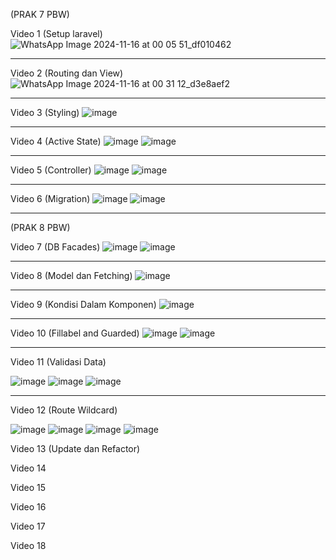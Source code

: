 (PRAK 7 PBW)

Video 1 (Setup laravel)
![WhatsApp Image 2024-11-16 at 00 05 51_df010462](https://github.com/user-attachments/assets/0101b7f7-3eb4-410c-a75b-4a8531e31ab1)
___________________________________________________________________________________________________________________________________
Video 2 (Routing dan View)
![WhatsApp Image 2024-11-16 at 00 31 12_d3e8aef2](https://github.com/user-attachments/assets/c9b95d89-6b76-40fa-9ebc-4078763fd840)
___________________________________________________________________________________________________________________________________
Video 3 (Styling)
![image](https://github.com/user-attachments/assets/a7b6927e-5b3a-40d4-ab55-e39b9dbfa6f2)
___________________________________________________________________________________________________________________________________
Video 4 (Active State)
![image](https://github.com/user-attachments/assets/cf6de01b-b377-4a98-8bfd-a285d7b08e9b)
![image](https://github.com/user-attachments/assets/ac0b88d6-5f88-4bee-99c7-95db41140683)
___________________________________________________________________________________________________________________________________
Video 5 (Controller)
![image](https://github.com/user-attachments/assets/54c21123-0fcc-46ea-a104-b90d625ec8ea)
![image](https://github.com/user-attachments/assets/f8a63171-7709-4311-8843-d6fe28541f9e)
___________________________________________________________________________________________________________________________________
Video 6 (Migration)
![image](https://github.com/user-attachments/assets/99b28fcb-6c8f-4bc7-9590-71a1031aa8ef)
![image](https://github.com/user-attachments/assets/601c11e4-a854-4a7e-bd2b-1ece8e918471)
___________________________________________________________________________________________________________________________________

(PRAK 8 PBW)

Video 7 (DB Facades)
![image](https://github.com/user-attachments/assets/a9a12ada-299b-4651-83ce-ec083e7be6c1)
![image](https://github.com/user-attachments/assets/7d9b159b-21e9-4c7d-9e3d-bf0c5af21444)
____________________________________________________________________________________________________________________________________
Video 8 (Model dan Fetching)
![image](https://github.com/user-attachments/assets/2011f185-bdb8-4568-95eb-53d25ad78f76)
____________________________________________________________________________________________________________________________________
Video 9 (Kondisi Dalam Komponen)
![image](https://github.com/user-attachments/assets/6f13a94b-65de-4db2-af7f-fc2da54d5c02)
____________________________________________________________________________________________________________________________________
Video 10 (Fillabel and Guarded)
![image](https://github.com/user-attachments/assets/e8e44f1d-7f79-4de1-977f-bacb8c119aed)
![image](https://github.com/user-attachments/assets/8114d7f5-d95b-4a2a-aca6-c9f2c0b7f2b5)
____________________________________________________________________________________________________________________________________
Video 11 (Validasi Data)

![image](https://github.com/user-attachments/assets/0282641e-9bec-48f4-86da-1ad1260198c1)
![image](https://github.com/user-attachments/assets/4c96048d-5f59-4b91-9fc2-cd820d58be97)
![image](https://github.com/user-attachments/assets/1e6df5ce-3d40-40e2-93df-38560533fbb9)
____________________________________________________________________________________________________________________________________
Video 12 (Route Wildcard)

![image](https://github.com/user-attachments/assets/cfa756ee-7943-4a06-9089-d2e412051a9b)
![image](https://github.com/user-attachments/assets/39b0a918-bcd7-418b-b3d1-4428f8786929)
![image](https://github.com/user-attachments/assets/28fd6ba4-ec80-44d1-aeee-0d127ea3578a)
![image](https://github.com/user-attachments/assets/dcb9f3fd-e041-4f15-bbab-02dd144b9e31)


Video 13 (Update dan Refactor)

Video 14

Video 15

Video 16

Video 17

Video 18
